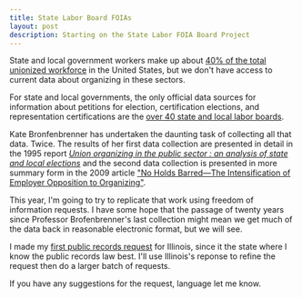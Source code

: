 ```yaml
---
title: State Labor Board FOIAs
layout: post
description: Starting on the State Labor FOIA Board Project
---
```


State and local government workers make up about [40% of the total
unionized workforce](https://www.bls.gov/news.release/pdf/union2.pdf)
in the United States, but we don't have access to current data
about organizing in these sectors.

For state and local governments, the only official data sources
for information about petitions for election, certification elections,
and representation certifications are the [over 40 state and local labor
boards](https://docs.google.com/spreadsheets/d/1a7XtwA8-Y-1p5kK6sFLwSoNeeQm1FAl4IGB5FZm8oRA/edit#gid=0).

Kate Bronfenbrenner has undertaken the daunting task of collecting all that
data. Twice. The results of her first data collection are presented
in detail in the 1995 report [*Union organizing in the public sector :
an analysis of state and local
elections*](https://www.worldcat.org/title/32430179) and the second
data collection is presented in more summary form in the 2009 article
["No Holds Barred—The Intensification of Employer Opposition to
Organizing"](https://www.epi.org/publication/bp235/).

This year, I'm going to try to replicate that work using freedom of
information requests. I have some hope that the passage of twenty
years since Professor Brofenbrenner's last collection might mean we
get much of the data back in reasonable electronic format, but we will
see.

I made my [first public records request](https://www.muckrock.com/foi/illinois-168/petitions-election-results-and-certification-of-representations-138559/#) for Illinois, since it the state where I know the public records law best. I'll use Illinois's reponse to refine the request then do a larger batch of requests.

If you have any suggestions for the request, language let me know.

